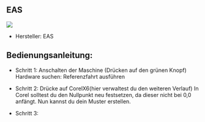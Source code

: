 
## EAS

![](Laser_Images/photo_lasercutter_01.png)

* Hersteller: EAS


## Bedienungsanleitung:
* Schritt 1:
		Anschalten der Maschine (Drücken auf den grünen Knopf)
		Hardware suchen:
		Referenzfahrt ausführen

* Schritt 2:
		Drücke auf CorelX6(hier verwaltest du den weiteren Verlauf)
		In Corel solltest du den Nullpunkt neu festsetzen, da dieser nicht bei 0,0 anfängt.
		Nun kannst du dein Muster erstellen.

* Schritt 3:
		

